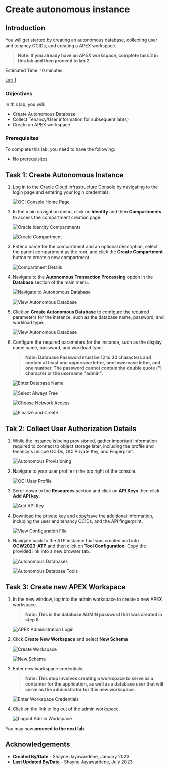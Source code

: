 # Create autonomous instance

## Introduction

You will get started by creating an autonomous database, collecting user and tenancy OCIDs, and creating a APEX workspace.

>**Note: If you already have an APEX workspace, complete task 2 in this lab and then proceed to lab 2.**

Estimated Time: 10 minutes

[Lab 1](videohub:1_oiov76r9)

### Objectives

In this lab, you will:

- Create Autonomous Database
- Collect Tenancy/User information for subsequent lab(s)
- Create an APEX workspace

### Prerequisites

To complete this lab, you need to have the following:

- No prerequisites

## Task 1: Create Autonomous Instance

1. Log in to the [Oracle Cloud Infrastructure Console](https://www.oracle.com/cloud/sign-in.html) by navigating to the login page and entering your login credentials.

    ![OCI Console Home Page](images/oci-home-page.png " ")

2. In the main navigation menu, click on **Identity** and then **Compartments** to access the compartment creation page.

    ![Oracle Identity Compartments](images/oci-identity.png " ")

    ![Create Compartment](images/oci-compartment.png " ")

3. Enter a name for the compartment and an optional description, select the parent compartment as the root, and click the **Create Compartment** button to create a new compartment.

    ![Compartment Details](images/create-new-compartment.png " ")

4. Navigate to the **Autonomous Transaction Processing** option in the **Database** section of the main menu.

    ![Navigate to Autonomous Database](images/nav-autonomous-db.png " ")

    ![View Autonomous Database](images/oci-autonomous-database.png " ")

5. Click on **Create Autonomous Database** to configure the required parameters for the instance, such as the database name, password, and workload type.

    ![View Autonomous Database](images/oci-autonomous-database-2.png " ")

6. Configure the required parameters for the instance, such as the display name name, password, and workload type.

    >**Note: Database Password must be 12 to 30 characters and contain at least one uppercase letter, one lowercase letter, and one number. The password cannot contain the double quote (") character or the username "admin".**

    ![Enter Database Name](images/enter-db-name.png " ")

    ![Select Always Free](images/atp-always-free.png " ")

    ![Choose Network Access](images/atp-network-access.png " ")

    ![Finalize and Create](images/create-atp.png " ")

## Tak 2: Collect User Authorization Details

1. While the instance is being provisioned, gather important information required to connect to object storage later, including the profile and tenancy's unique OCIDs, OCI Private Key, and Fingerprint.

    ![Autonomous Provisioning](images/atp-provisioning.png " ")

2. Navigate to your user profile in the top right of the console.

    ![OCI User Profile](images/nav-user-profile.png " ")

3. Scroll down to the **Resources** section and click on **API Keys** then click **Add API key**.

    ![Add API Key](images/add-api-key.png " ")

4. Download the private key and copy/save the additional information, including the user and tenancy OCIDs, and the API fingerprint.

    ![View Configuration File](images/configuration-file.png " ")

5. Navigate back to the ATP instance that was created and into **OCW2023-ATP** and then click on **Tool Configuration**. Copy the provided link into a new browser tab.

    ![Autonomous Databases](images/autonomous-databases.png " ")

    ![Autonomous Database Tools](images/database-tools.png " ")

## Task 3: Create new APEX Workspace

1. In the new window, log into the admin workspace to create a new APEX workspace.

    >**Note: This is the database ADMIN password that was created in step 6**

    ![APEX Administration Login](images/admin-login.png " ")

2. Click **Create New Workspace** and select **New Schema**

    ![Create Workspace](images/new-schema-1.png " ")

    ![New Schema](images/new-schema-2.png " ")

3. Enter new workspace credentials.

    >**Note: This step involves creating a workspace to serve as a container for the application, as well as a database user that will serve as the administrator for this new workspace.**

    ![Enter Workspace Credentials](images/workspace-credentials.png " ")

4. Click on the link to log out of the admin workspace.

    ![Logout Admin Workspace](images/logout-workspace.png " ")

You may now **proceed to the next lab**.

## Acknowledgements

- **Created By/Date** - Shayne Jayawardene, January 2023
- **Last Updated By/Date** - Shayne Jayawardene, July 2023
